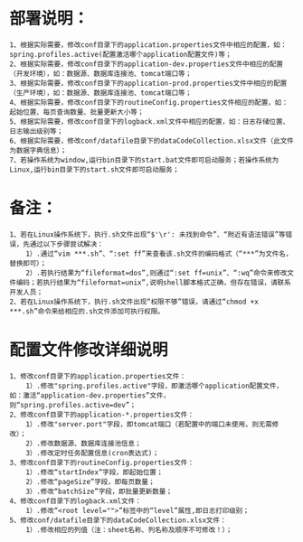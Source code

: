 # 部署说明：
    1、根据实际需要，修改conf目录下的application.properties文件中相应的配置，如：spring.profiles.active(配置激活哪个application配置文件)等；
    2、根据实际需要，修改conf目录下的application-dev.properties文件中相应的配置（开发环境），如：数据源、数据库连接池、tomcat端口等；
    3、根据实际需要，修改conf目录下的application-prod.properties文件中相应的配置（生产环境），如：数据源、数据库连接池、tomcat端口等；
    4、根据实际需要，修改conf目录下的routineConfig.properties文件相应的配置，如：起始位置、每页查询数量、批量更新大小等；
    5、根据实际需要，修改conf目录下的logback.xml文件中相应的配置，如：日志存储位置、日志输出级别等；
    6、根据实际需要，修改conf/datafile目录下的dataCodeCollection.xlsx文件（此文件为数据字典信息）；
    7、若操作系统为window,运行bin目录下的start.bat文件即可启动服务；若操作系统为Linux,运行bin目录下的start.sh文件即可启动服务；

# 备注：
    1、若在Linux操作系统下，执行.sh文件出现“$'\r': 未找到命令”、“附近有语法错误”等错误，先通过以下步骤尝试解决：
        1）.通过“vim ***.sh”、“:set ff”来查看该.sh文件的编码格式（“***”为文件名，替换即可）；
        2）.若执行结果为“fileformat=dos”,则通过“:set ff=unix”、“:wq”命令来修改文件编码；若执行结果为“fileformat=unix”,说明shell脚本格式正确，但存在错误，请联系开发人员；
    2、若在Linux操作系统下，执行.sh文件出现“权限不够”错误，请通过“chmod +x ***.sh”命令来给相应的.sh文件添加可执行权限。
    
# 配置文件修改详细说明
    1、修改conf目录下的application.properties文件：
        1）.修改"spring.profiles.active"字段，即激活哪个application配置文件，如：激活“application-dev.properties”文件，则“spring.profiles.active=dev”；
    2、修改conf目录下的application-*.properties文件：
        1）.修改"server.port"字段，即tomcat端口（若配置中的端口未使用，则无需修改）；
        2）.修改数据源、数据库连接池信息；
        3）.修改定时任务配置信息(cron表达式)；
    3、修改conf目录下的routineConfig.properties文件：
        1）.修改“startIndex”字段，即起始位置；
        2）.修改“pageSize”字段，即每页数量；
        3）.修改“batchSize”字段，即批量更新数量；
    4、修改conf目录下的logback.xml文件：
        1）.修改“<root level="">”标签中的“level”属性,即日志打印级别；
    5、修改conf/datafile目录下的dataCodeCollection.xlsx文件：
        1）.修改相应的列值（注：sheet名称、列名称及顺序不可修改！）；
